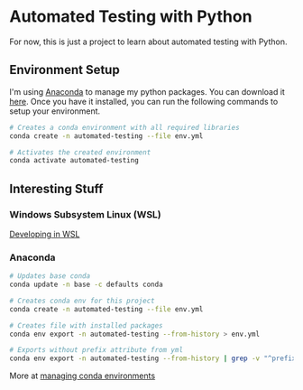 # Automated Testing with Python

For now, this is just a project to learn about automated testing with Python.

## Environment Setup

I'm using [Anaconda](https://www.anaconda.com) to manage my python packages. You can download it [here](https://www.anaconda.com/distribution/). Once you have it installed, you can run the following commands to setup your environment.

```bash
# Creates a conda environment with all required libraries
conda create -n automated-testing --file env.yml

# Activates the created environment
conda activate automated-testing
```

## Interesting Stuff

### Windows Subsystem Linux (WSL)

[Developing in WSL](https://code.visualstudio.com/docs/remote/wsl)

### Anaconda

```bash
# Updates base conda
conda update -n base -c defaults conda

# Creates conda env for this project
conda create -n automated-testing --file env.yml

# Creates file with installed packages
conda env export -n automated-testing --from-history > env.yml

# Exports without prefix attribute from yml
conda env export -n automated-testing --from-history | grep -v "^prefix: " > env.yml

```

More at [managing conda environments](https://docs.conda.io/projects/conda/en/latest/user-guide/tasks/manage-environments.html)
